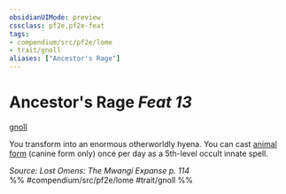 ```yaml
---
obsidianUIMode: preview
cssclass: pf2e,pf2e-feat
tags:
- compendium/src/pf2e/lome
- trait/gnoll
aliases: ["Ancestor's Rage"]
---
```

# Ancestor's Rage  *Feat 13*  
[gnoll](gnoll-b1.md "Gnoll Ancestry & Heritage Trait")  


You transform into an enormous otherworldly hyena. You can cast [animal form](animal-form.md) (canine form only) once per day as a 5th-level occult innate spell.

*Source: Lost Omens: The Mwangi Expanse p. 114*  
%% #compendium/src/pf2e/lome #trait/gnoll %%